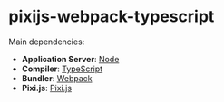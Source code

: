 # pixijs-webpack-typescript

Main dependencies:

* **Application Server**: [Node](https://nodejs.org/en/)
* **Compiler**: [TypeScript](https://github.com/Microsoft/TypeScript)
* **Bundler**: [Webpack](https://github.com/webpack/webpack)
* **Pixi.js**: [Pixi.js](http://www.pixijs.com/)

